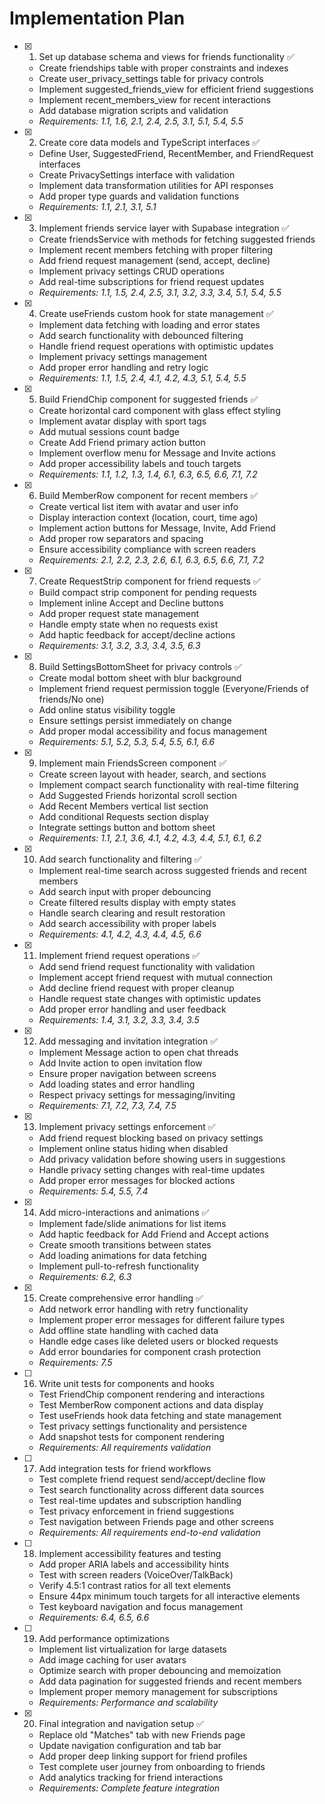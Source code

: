 # Implementation Plan

- [x] 1. Set up database schema and views for friends functionality ✅
  - Create friendships table with proper constraints and indexes
  - Create user_privacy_settings table for privacy controls
  - Implement suggested_friends_view for efficient friend suggestions
  - Implement recent_members_view for recent interactions
  - Add database migration scripts and validation
  - _Requirements: 1.1, 1.6, 2.1, 2.4, 2.5, 3.1, 5.1, 5.4, 5.5_

- [x] 2. Create core data models and TypeScript interfaces ✅
  - Define User, SuggestedFriend, RecentMember, and FriendRequest interfaces
  - Create PrivacySettings interface with validation
  - Implement data transformation utilities for API responses
  - Add proper type guards and validation functions
  - _Requirements: 1.1, 2.1, 3.1, 5.1_

- [x] 3. Implement friends service layer with Supabase integration ✅
  - Create friendsService with methods for fetching suggested friends
  - Implement recent members fetching with proper filtering
  - Add friend request management (send, accept, decline)
  - Implement privacy settings CRUD operations
  - Add real-time subscriptions for friend request updates
  - _Requirements: 1.1, 1.5, 2.4, 2.5, 3.1, 3.2, 3.3, 3.4, 5.1, 5.4, 5.5_

- [x] 4. Create useFriends custom hook for state management ✅
  - Implement data fetching with loading and error states
  - Add search functionality with debounced filtering
  - Handle friend request operations with optimistic updates
  - Implement privacy settings management
  - Add proper error handling and retry logic
  - _Requirements: 1.1, 1.5, 2.4, 4.1, 4.2, 4.3, 5.1, 5.4, 5.5_

- [x] 5. Build FriendChip component for suggested friends ✅
  - Create horizontal card component with glass effect styling
  - Implement avatar display with sport tags
  - Add mutual sessions count badge
  - Create Add Friend primary action button
  - Implement overflow menu for Message and Invite actions
  - Add proper accessibility labels and touch targets
  - _Requirements: 1.1, 1.2, 1.3, 1.4, 6.1, 6.3, 6.5, 6.6, 7.1, 7.2_

- [x] 6. Build MemberRow component for recent members ✅
  - Create vertical list item with avatar and user info
  - Display interaction context (location, court, time ago)
  - Implement action buttons for Message, Invite, Add Friend
  - Add proper row separators and spacing
  - Ensure accessibility compliance with screen readers
  - _Requirements: 2.1, 2.2, 2.3, 2.6, 6.1, 6.3, 6.5, 6.6, 7.1, 7.2_

- [x] 7. Create RequestStrip component for friend requests ✅
  - Build compact strip component for pending requests
  - Implement inline Accept and Decline buttons
  - Add proper request state management
  - Handle empty state when no requests exist
  - Add haptic feedback for accept/decline actions
  - _Requirements: 3.1, 3.2, 3.3, 3.4, 3.5, 6.3_

- [x] 8. Build SettingsBottomSheet for privacy controls ✅
  - Create modal bottom sheet with blur background
  - Implement friend request permission toggle (Everyone/Friends of friends/No one)
  - Add online status visibility toggle
  - Ensure settings persist immediately on change
  - Add proper modal accessibility and focus management
  - _Requirements: 5.1, 5.2, 5.3, 5.4, 5.5, 6.1, 6.6_

- [x] 9. Implement main FriendsScreen component ✅
  - Create screen layout with header, search, and sections
  - Implement compact search functionality with real-time filtering
  - Add Suggested Friends horizontal scroll section
  - Add Recent Members vertical list section
  - Add conditional Requests section display
  - Integrate settings button and bottom sheet
  - _Requirements: 1.1, 2.1, 3.6, 4.1, 4.2, 4.3, 4.4, 5.1, 6.1, 6.2_

- [x] 10. Add search functionality and filtering ✅
  - Implement real-time search across suggested friends and recent members
  - Add search input with proper debouncing
  - Create filtered results display with empty states
  - Handle search clearing and result restoration
  - Add search accessibility with proper labels
  - _Requirements: 4.1, 4.2, 4.3, 4.4, 4.5, 6.6_

- [x] 11. Implement friend request operations ✅
  - Add send friend request functionality with validation
  - Implement accept friend request with mutual connection
  - Add decline friend request with proper cleanup
  - Handle request state changes with optimistic updates
  - Add proper error handling and user feedback
  - _Requirements: 1.4, 3.1, 3.2, 3.3, 3.4, 3.5_

- [x] 12. Add messaging and invitation integration ✅
  - Implement Message action to open chat threads
  - Add Invite action to open invitation flow
  - Ensure proper navigation between screens
  - Add loading states and error handling
  - Respect privacy settings for messaging/inviting
  - _Requirements: 7.1, 7.2, 7.3, 7.4, 7.5_

- [x] 13. Implement privacy settings enforcement ✅
  - Add friend request blocking based on privacy settings
  - Implement online status hiding when disabled
  - Add privacy validation before showing users in suggestions
  - Handle privacy setting changes with real-time updates
  - Add proper error messages for blocked actions
  - _Requirements: 5.4, 5.5, 7.4_

- [x] 14. Add micro-interactions and animations ✅
  - Implement fade/slide animations for list items
  - Add haptic feedback for Add Friend and Accept actions
  - Create smooth transitions between states
  - Add loading animations for data fetching
  - Implement pull-to-refresh functionality
  - _Requirements: 6.2, 6.3_

- [x] 15. Create comprehensive error handling ✅
  - Add network error handling with retry functionality
  - Implement proper error messages for different failure types
  - Add offline state handling with cached data
  - Handle edge cases like deleted users or blocked requests
  - Add error boundaries for component crash protection
  - _Requirements: 7.5_

- [ ] 16. Write unit tests for components and hooks
  - Test FriendChip component rendering and interactions
  - Test MemberRow component actions and data display
  - Test useFriends hook data fetching and state management
  - Test privacy settings functionality and persistence
  - Add snapshot tests for component rendering
  - _Requirements: All requirements validation_

- [ ] 17. Add integration tests for friend workflows
  - Test complete friend request send/accept/decline flow
  - Test search functionality across different data sources
  - Test real-time updates and subscription handling
  - Test privacy enforcement in friend suggestions
  - Test navigation between Friends page and other screens
  - _Requirements: All requirements end-to-end validation_

- [ ] 18. Implement accessibility features and testing
  - Add proper ARIA labels and accessibility hints
  - Test with screen readers (VoiceOver/TalkBack)
  - Verify 4.5:1 contrast ratios for all text elements
  - Ensure 44px minimum touch targets for all interactive elements
  - Test keyboard navigation and focus management
  - _Requirements: 6.4, 6.5, 6.6_

- [ ] 19. Add performance optimizations
  - Implement list virtualization for large datasets
  - Add image caching for user avatars
  - Optimize search with proper debouncing and memoization
  - Add data pagination for suggested friends and recent members
  - Implement proper memory management for subscriptions
  - _Requirements: Performance and scalability_

- [x] 20. Final integration and navigation setup ✅
  - Replace old "Matches" tab with new Friends page
  - Update navigation configuration and tab bar
  - Add proper deep linking support for friend profiles
  - Test complete user journey from onboarding to friends
  - Add analytics tracking for friend interactions
  - _Requirements: Complete feature integration_
